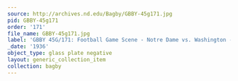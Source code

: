 ```yaml
---
source: http://archives.nd.edu/Bagby/GBBY-45g171.jpg
pid: GBBY-45g171
order: '171'
file_name: GBBY-45g171.jpg
label: 'GBBY 45G/171: Football Game Scene - Notre Dame vs. Washington - 1936'
_date: '1936'
object_type: glass plate negative
layout: generic_collection_item
collection: bagby
---
```

